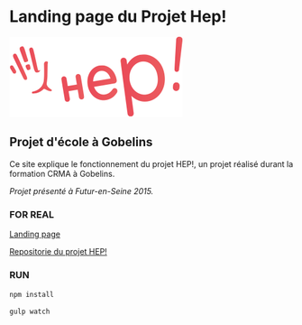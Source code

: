 [logo]: https://github.com/AntoineCharbonnier/School-gobelins/blob/master/public/logo/Logo_hep.png "HEP!"

# Landing page du Projet Hep!

![alt text][logo]

## Projet d'école à Gobelins

Ce site explique le fonctionnement du projet HEP!, un projet réalisé durant la formation CRMA à Gobelins. 

*Projet présenté à Futur-en-Seine 2015.*

### FOR REAL

[Landing page](http://antoinecharbonnier.fr/HEP/)

[Repositorie du projet HEP!](https://github.com/AntoineCharbonnier/School-gobelins)


### RUN 


```shell
npm install
```

```shell
gulp watch
```
